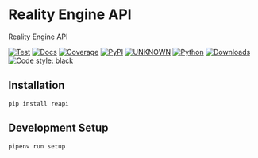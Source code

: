 # Reality Engine API

Reality Engine API

[![Test](https://github.com/asyncon/reapi/actions/workflows/test.yml/badge.svg)](https://github.com/asyncon/reapi/actions/workflows/test.yml)
[![Docs](https://readthedocs.org/projects/setuptools-pipfile/badge/?version=latest)](https://setuptools-pipfile.readthedocs.io/en/latest/?badge=latest)
[![Coverage](https://coveralls.io/github/asyncon/reapi/badge.svg?branch=main)](https://coveralls.io/github/asyncon/reapi?branch=main)
[![PyPI](https://img.shields.io/pypi/v/reapi.svg)](https://pypi.org/project/reapi/)
[![UNKNOWN](https://img.shields.io/pypi/l/reapi.svg)](https://github.com/asyncon/reapi/blob/master/LICENSE)
[![Python](https://img.shields.io/pypi/pyversions/reapi.svg)](https://pypi.org/project/reapi/)
[![Downloads](https://pepy.tech/badge/reapi)](https://pepy.tech/project/reapi)
[![Code style: black](https://img.shields.io/badge/code%20style-black-000000.svg)](https://github.com/psf/black)

## Installation

```
pip install reapi
```

## Development Setup

```bash
pipenv run setup
```
